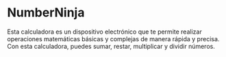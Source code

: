 # NumberNinja
Esta calculadora es un dispositivo electrónico que te permite realizar operaciones matemáticas básicas y complejas de manera rápida y precisa. Con esta calculadora, puedes sumar, restar, multiplicar y dividir números. 
